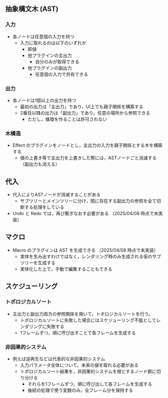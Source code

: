 
## 抽象構文木 (AST)
### 入力
- 各ノードは任意個の入力を持つ
	- 入力に取れるのは以下のいずれか
		- 即値
		- 他プラグインの主出力
			- 自分のみが取得できる
		- 他プラグインの副出力
			- 任意個の入力で共有できる

### 出力
- 各ノードは1個以上の出力を持つ
	- 最初の出力は「主出力」であり，UI上でも親子関係を構築する
	- 2番目以降の出力は「副出力」であり，任意の場所から参照できる
		- ただし，循環を作ることは許可されない

### 木構造
- Effect のプラグインをノードとし，主出力の入力を親子関係とする木を構築する
	- 値の上書き等で主出力を上書きした際には，ASTノードごと消滅する （副出力も消える）

## 代入
- 代入によりASTノードが消滅することがある
	- サブツリーとメインツリーに分け，間に存在する副出力の参照を全て切断する処理をしている
- Undo と Redo では，再び繋ぎなおす必要がある （2025/04/08 時点で未実装）

## マクロ
- Macro のプラグインは AST を生成できる （2025/04/08 時点で未実装）
	- 実体を生み出すわけではなく，レンダリング時のみ生成される仮のサブツリーを生成する
	- 実体化した上で，手動で編集することもできる

## スケジューリング
### トポロジカルソート
- 主出力と副出力両方の参照関係を用いて，トポロジカルソートを行う。
	- トポロジカルソートに失敗した場合にはスケジューリング不能としてレンダリングに失敗する
	- 1フレームずつ，順に呼び出すことで各フレームを生成する

### 非因果的システム
- 例えば逆再生などは代表的な非因果的システム
	- 入力パラメータ全体について，未来の値を取れる必要がある
	- トポロジカルソート結果を，非因果的システムを根とするノード群に切り分ける
		- それらを1フレームずつ，順に呼び出して各フレームを生成する
		- 後続の処理で使う変数のみ，全フレーム分を保持する


